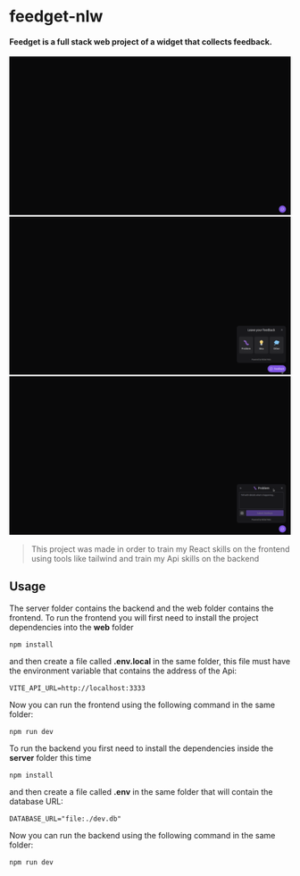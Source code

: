 # feedget-nlw

#### Feedget is a full stack web project of a widget that collects feedback.

![](/img/1.png)
![](/img/2.png)
![](/img/3.png)

> This project was made in order to train my React skills on the frontend using tools like tailwind and train my Api skills on the backend

## Usage

The server folder contains the backend and the web folder contains the frontend.
To run the frontend you will first need to install the project dependencies into the **web** folder
```npm
npm install
```
and then create a file called **.env.local** in the same folder, this file must have the environment variable that contains the address of the Api:
```npm
VITE_API_URL=http://localhost:3333
```
Now you can run the frontend using the following command in the same folder:
```npm
npm run dev
```
To run the backend you first need to install the dependencies inside the **server** folder this time
```npm
npm install
```
and then create a file called **.env** in the same folder that will contain the database URL:
```npm
DATABASE_URL="file:./dev.db"
```
Now you can run the backend using the following command in the same folder:
```npm
npm run dev
```
